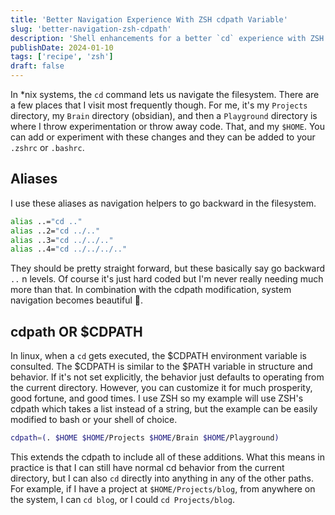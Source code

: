 ```yaml
---
title: 'Better Navigation Experience With ZSH cdpath Variable'
slug: 'better-navigation-zsh-cdpath'
description: 'Shell enhancements for a better `cd` experience with ZSH cdpath environment variable'
publishDate: 2024-01-10
tags: ['recipe', 'zsh']
draft: false
---
```


In \*nix systems, the `cd` command lets us navigate the filesystem. There are a few places that I
visit most frequently though. For me, it's my `Projects` directory, my `Brain` directory (obsidian),
and then a `Playground` directory is where I throw experimentation or throw away code. That, and my
`$HOME`. You can add or experiment with these changes and they can be added to your `.zshrc` or
`.bashrc`.

## Aliases

I use these aliases as navigation helpers to go backward in the filesystem.

```bash
alias ..="cd .."
alias ..2="cd ../.."
alias ..3="cd ../../.."
alias ..4="cd ../../../.."
```

They should be pretty straight forward, but these basically say go backward `..` n levels. Of course
it's just hard coded but I'm never really needing much more than that. In combination with the
cdpath modification, system navigation becomes beautiful 🤌.

## cdpath OR $CDPATH

In linux, when a `cd` gets executed, the
$CDPATH environment variable is consulted. The $CDPATH is similar to the
$PATH variable in structure
and behavior. If it's not set explicitly, the behavior just defaults to operating from the current
directory. However, you can customize it for much prosperity, good fortune, and good times. I use
ZSH so my example will use ZSH's cdpath which takes a list instead of a string, but the example can
be easily modified to bash or your shell of choice.

```bash
cdpath=(. $HOME $HOME/Projects $HOME/Brain $HOME/Playground)
```

This extends the cdpath to include all of these additions. What this means in practice is that I can
still have normal cd behavior from the current directory, but I can also `cd` directly into anything
in any of the other paths. For example, if I have a project at `$HOME/Projects/blog`, from anywhere
on the system, I can `cd blog`, or I could `cd Projects/blog`.
